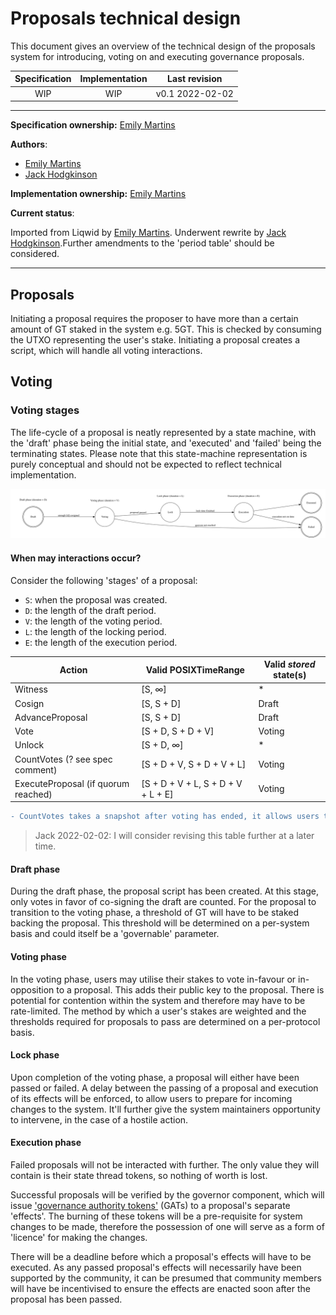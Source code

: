 # Proposals technical design

This document gives an overview of the technical design of the proposals system for introducing, voting on and executing governance proposals.

| Specification | Implementation | Last revision |
|:-----------:|:-----------:|:-------------:|
| WIP         |  WIP        | v0.1 2022-02-02    |

***

**Specification ownership:** [Emily Martins]

**Authors**:

-   [Emily Martins]
-   [Jack Hodgkinson]

**Implementation ownership:** [Emily Martins]

[Emily Martins]: https://github.com/emiflake

[Jack Hodgkinson]: https://github.com/jhodgdev

**Current status**:

Imported from Liqwid by [Emily Martins]. Underwent rewrite by [Jack Hodgkinson].Further amendments to the 'period table' should be considered. 

***

## Proposals

Initiating a proposal requires the proposer to have more than a certain amount of GT staked in the system e.g. 5GT. This is checked by consuming the UTXO representing the user's stake. Initiating a proposal creates a script, which will handle all voting interactions.

## Voting

### Voting stages

The life-cycle of a proposal is neatly represented by a state machine, with the 'draft' phase being the initial state, and 'executed' and 'failed' being the terminating states. Please note that this state-machine representation is purely conceptual and should not be expected to reflect technical implementation.

![](../diagrams/ProposalStateMachine.svg)

#### When may interactions occur?

Consider the following 'stages' of a proposal:

-   `S`: when the proposal was created.
-   `D`: the length of the draft period.
-   `V`: the length of the voting period.
-   `L`: the length of the locking period.
-   `E`: the length of the execution period.

| Action                              | Valid POSIXTimeRange               | Valid _stored_ state(s) |
|-------------------------------------|------------------------------------|-------------------------|
| Witness                             | \[S, ∞]                             | \*                       |
| Cosign                              | \[S, S + D]                         | Draft                   |
| AdvanceProposal                     | \[S, S + D]                         | Draft                   |
| Vote                                | \[S + D, S + D + V]                 | Voting                  |
| Unlock                              | \[S + D, ∞]                         | \*                       |
| CountVotes (? see spec comment)     | \[S + D + V, S + D + V + L]         | Voting                  |
| ExecuteProposal (if quorum reached) | \[S + D + V + L, S + D + V + L + E] | Voting                  |

```diff
- CountVotes takes a snapshot after voting has ended, it allows users to unlock their stake without affecting votes, after the lock period has ended. This is an optional feature of locking, do we want this?
```

> Jack 2022-02-02: I will consider revising this table further at a later time.

#### Draft phase

During the draft phase, the proposal script has been created. At this stage, only votes in favor of co-signing the draft are counted. For the proposal to transition to the voting phase, a threshold of GT will have to be staked backing the proposal. This threshold will be determined on a per-system basis and could itself be a 'governable' parameter.

#### Voting phase

In the voting phase, users may utilise their stakes to vote in-favour or in-opposition to a proposal. This adds their public key to the proposal. There is potential for contention within the system and therefore may have to be rate-limited. The method by which a user's stakes are weighted and the thresholds required for proposals to pass are determined on a per-protocol basis.

#### Lock phase

Upon completion of the voting phase, a proposal will either have been passed or failed. A delay between the passing of a proposal and execution of its effects will be enforced, to allow users to prepare for incoming changes to the system. It'll further give the system maintainers opportunity to intervene, in the case of a hostile action.

#### Execution phase

Failed proposals will not be interacted with further. The only value they will contain is their state thread tokens, so nothing of worth is lost.

Successful proposals will be verified by the governor component, which will issue ['governance authority tokens'](/docs/tech-design/authority-tokens.md) (GATs) to a proposal's separate 'effects'. The burning of these tokens will be a pre-requisite for system changes to be made, therefore the possession of one will serve as a form of 'licence' for making the changes.

There will be a deadline before which a proposal's effects will have to be executed. As any passed proposal's effects will necessarily have been supported by the community, it can be presumed that community members will have be incentivised to ensure the effects are enacted soon after the proposal has been passed.
